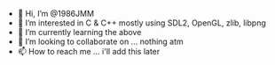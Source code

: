 - 👋 Hi, I’m @1986JMM
- 👀 I’m interested in C & C++ mostly using SDL2, OpenGL, zlib, libpng
- 🌱 I’m currently learning the above
- 💞️ I’m looking to collaborate on ... nothing atm
- 📫 How to reach me ... i'll add this later

<!---
1986JMM/1986JMM is a ✨ special ✨ repository because its `README.md` (this file) appears on your GitHub profile.
You can click the Preview link to take a look at your changes.
--->
